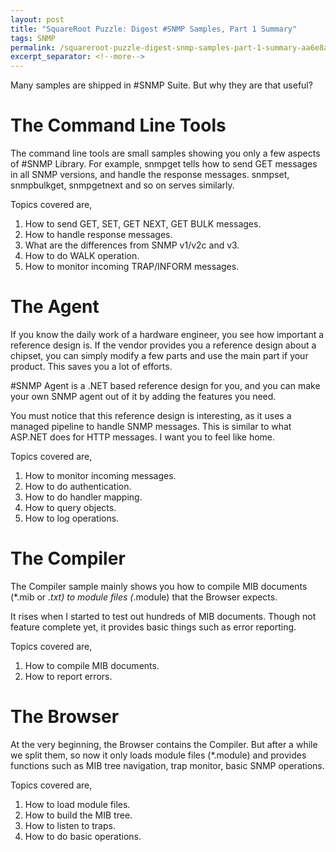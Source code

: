 ```yaml
---
layout: post
title: "SquareRoot Puzzle: Digest #SNMP Samples, Part 1 Summary"
tags: SNMP
permalink: /squareroot-puzzle-digest-snmp-samples-part-1-summary-aa6e8a834f82
excerpt_separator: <!--more-->
---
```

Many samples are shipped in #SNMP Suite. But why they are that useful?
<!--more-->

# The Command Line Tools

The command line tools are small samples showing you only a few aspects of #SNMP Library. For example, snmpget tells how to send GET messages in all SNMP versions, and handle the response messages. snmpset, snmpbulkget, snmpgetnext and so on serves similarly.

Topics covered are,

1. How to send GET, SET, GET NEXT, GET BULK messages.
1. How to handle response messages.
1. What are the differences from SNMP v1/v2c and v3.
1. How to do WALK operation.
1. How to monitor incoming TRAP/INFORM messages.

# The Agent

If you know the daily work of a hardware engineer, you see how important a reference design is. If the vendor provides you a reference design about a chipset, you can simply modify a few parts and use the main part if your product. This saves you a lot of efforts.

#SNMP Agent is a .NET based reference design for you, and you can make your own SNMP agent out of it by adding the features you need.

You must notice that this reference design is interesting, as it uses a managed pipeline to handle SNMP messages. This is similar to what ASP.NET does for HTTP messages. I want you to feel like home.

Topics covered are,

1. How to monitor incoming messages.
1. How to do authentication.
1. How to do handler mapping.
1. How to query objects.
1. How to log operations.

# The Compiler

The Compiler sample mainly shows you how to compile MIB documents (*.mib or *.txt) to module files (*.module) that the Browser expects.

It rises when I started to test out hundreds of MIB documents. Though not feature complete yet, it provides basic things such as error reporting.

Topics covered are,

1. How to compile MIB documents.
1. How to report errors.

# The Browser

At the very beginning, the Browser contains the Compiler. But after a while we split them, so now it only loads module files (*.module) and provides functions such as MIB tree navigation, trap monitor, basic SNMP operations.

Topics covered are,

1. How to load module files.
1. How to build the MIB tree.
1. How to listen to traps.
1. How to do basic operations.
